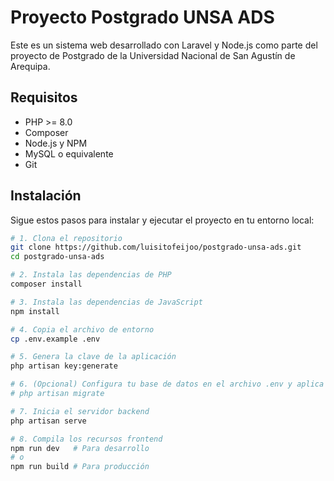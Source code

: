 # Proyecto Postgrado UNSA ADS

Este es un sistema web desarrollado con Laravel y Node.js como parte del proyecto de Postgrado de la Universidad Nacional de San Agustín de Arequipa.

## Requisitos

- PHP >= 8.0
- Composer
- Node.js y NPM
- MySQL o equivalente
- Git

## Instalación

Sigue estos pasos para instalar y ejecutar el proyecto en tu entorno local:

```bash
# 1. Clona el repositorio
git clone https://github.com/luisitofeijoo/postgrado-unsa-ads.git
cd postgrado-unsa-ads

# 2. Instala las dependencias de PHP
composer install

# 3. Instala las dependencias de JavaScript
npm install

# 4. Copia el archivo de entorno
cp .env.example .env

# 5. Genera la clave de la aplicación
php artisan key:generate

# 6. (Opcional) Configura tu base de datos en el archivo .env y aplica migraciones si es necesario
# php artisan migrate

# 7. Inicia el servidor backend
php artisan serve

# 8. Compila los recursos frontend
npm run dev   # Para desarrollo
# o
npm run build # Para producción

